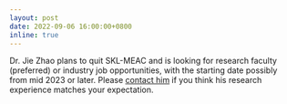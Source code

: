 ```yaml
---
layout: post
date: 2022-09-06 16:00:00+0800
inline: true
---
```


Dr. Jie Zhao plans to quit SKL-MEAC and is looking for research faculty (preferred) or industry job opportunities, with the starting date possibly from mid 2023 or later. Please <a href="mailto:yaozhujiajie@gmail.com">contact him</a> if you think his research experience matches your expectation.
